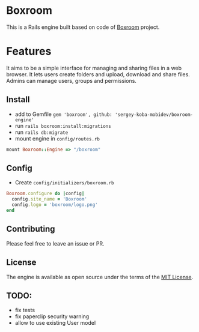 # Boxroom
This is a Rails engine built based on code of [Boxroom](https://github.com/mischa78/boxroom) project.

# Features
It aims to be a simple interface for managing and
sharing files in a web browser. It lets users create folders and upload, download
and share files. Admins can manage users, groups and permissions.

## Install
- add to Gemfile `gem 'boxroom', github: 'sergey-koba-mobidev/boxroom-engine'`
- run `rails boxroom:install:migrations`
- run `rails db:migrate`
- mount engine in `config/routes.rb`
```ruby
mount Boxroom::Engine => "/boxroom"
```

## Config
- Create `config/initializers/boxroom.rb`
```ruby
Boxroom.configure do |config|
  config.site_name = 'Boxroom'
  config.logo = 'boxroom/logo.png'
end
```

## Contributing
Please feel free to leave an issue or PR.

## License
The engine is available as open source under the terms of the [MIT License](http://opensource.org/licenses/MIT).

## TODO:
- fix tests
- fix paperclip security warning
- allow to use existing User model
